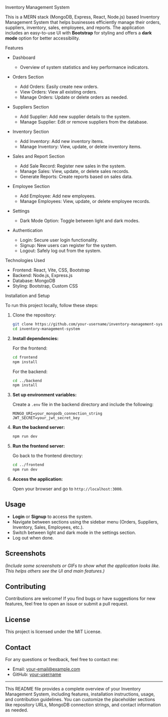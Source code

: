 
 Inventory Management System

This is a MERN stack (MongoDB, Express, React, Node.js) based Inventory Management System that helps businesses efficiently manage their orders, suppliers, inventory, sales, employees, and reports. 
The application includes an easy-to-use UI with **Bootstrap** for styling and offers a **dark mode** option for better accessibility. 

Features

- Dashboard
  - Overview of system statistics and key performance indicators.

- Orders Section
  - Add Orders: Easily create new orders.
  - View Orders: View all existing orders.
  - Manage Orders: Update or delete orders as needed.

- Suppliers Section
  - Add Supplier: Add new supplier details to the system.
  - Manage Supplier: Edit or remove suppliers from the database.

- Inventory Section
  - Add Inventory: Add new inventory items.
  - Manage Inventory: View, update, or delete inventory items.

- Sales and Report Section
  - Add Sale Record: Register new sales in the system.
  - Manage Sales: View, update, or delete sales records.
  - Generate Reports: Create reports based on sales data.

- Employee Section
  - Add Employee: Add new employees.
  - Manage Employees: View, update, or delete employee records.

- Settings
  - Dark Mode Option: Toggle between light and dark modes.

- Authentication
  - Login: Secure user login functionality.
  - Signup: New users can register for the system.
  - Logout: Safely log out from the system.

 Technologies Used

- Frontend: React, Vite, CSS, Bootstrap
- Backend: Node.js, Express.js
- Database: MongoDB
- Styling: Bootstrap, Custom CSS

 Installation and Setup

To run this project locally, follow these steps:

1. Clone the repository:

   ```bash
   git clone https://github.com/your-username/inventory-management-system.git
   cd inventory-management-system
   ```

2. **Install dependencies:**

   For the frontend:

   ```bash
   cd frontend
   npm install
   ```

   For the backend:

   ```bash
   cd ../backend
   npm install
   ```

3. **Set up environment variables:**

   Create a `.env` file in the backend directory and include the following:

   ```env
   MONGO_URI=your_mongodb_connection_string
   JWT_SECRET=your_jwt_secret_key
   ```

4. **Run the backend server:**

   ```bash
   npm run dev
   ```

5. **Run the frontend server:**

   Go back to the frontend directory:

   ```bash
   cd ../frontend
   npm run dev
   ```

6. **Access the application:**

   Open your browser and go to `http://localhost:3000`.

## Usage

- **Login** or **Signup** to access the system.
- Navigate between sections using the sidebar menu (Orders, Suppliers, Inventory, Sales, Employees, etc.).
- Switch between light and dark mode in the settings section.
- Log out when done.

## Screenshots

*(Include some screenshots or GIFs to show what the application looks like. This helps others see the UI and main features.)*

## Contributing

Contributions are welcome! If you find bugs or have suggestions for new features, feel free to open an issue or submit a pull request.

## License

This project is licensed under the MIT License.

## Contact

For any questions or feedback, feel free to contact me:

- Email: your-email@example.com
- GitHub: [your-username](https://github.com/your-username)

---

This README file provides a complete overview of your Inventory Management System, including features, installation instructions, usage, and contribution guidelines. You can customize the placeholder sections like repository URLs, MongoDB connection strings, and contact information as needed.
